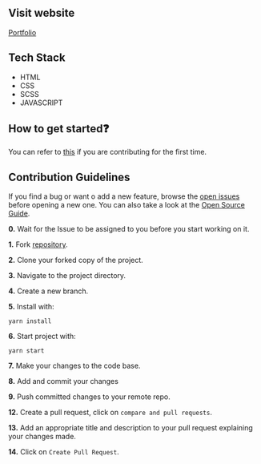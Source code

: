 ## Visit website 
 [Portfolio](https://www.pakkamarwadi.tk/)

## Tech Stack

- HTML
- CSS
- SCSS
- JAVASCRIPT


## How to get started❓

You can refer to [this](https://github.com/firstcontributions/first-contributions) if you are contributing for the first time.

## Contribution Guidelines

If you find a bug or want o add a new feature, browse the [open issues](https://github.com/ShravanMeena/pakkamarwadi/issues) before opening a new one. You can also take a look at the [Open Source Guide](https://opensource.guide/).


**0.**  Wait for the Issue to be assigned to you before you start working on it.

**1.**  Fork [repository](https://github.com/ShravanMeena/pakkamarwadi).

**2.**  Clone your forked copy of the project.

**3.** Navigate to the project directory.

**4.** Create a new branch.

**5.** Install with:
```
yarn install
```
**6.** Start project with:
```
yarn start
```
**7.** Make your changes to the code base.

**8.** Add and commit your changes

**9.** Push committed changes to your remote repo.

**12.** Create a pull request, click on `compare and pull requests`.

**13.** Add an appropriate title and description to your pull request explaining your changes made.

**14.** Click on `Create Pull Request`.

